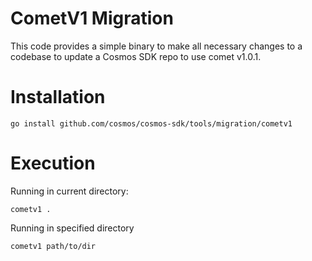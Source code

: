 # CometV1 Migration

This code provides a simple binary to make all necessary changes to a codebase to update a Cosmos SDK repo to use comet v1.0.1.

# Installation

```shell
go install github.com/cosmos/cosmos-sdk/tools/migration/cometv1
```

# Execution

Running in current directory:
```shell
cometv1 .
```

Running in specified directory

```shell
cometv1 path/to/dir
```